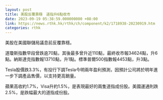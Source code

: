 ```yaml
---
layout: post
title: 美股反覆靠穩　道指升6點收市
date: 2023-09-19 05:38:59.000000000 +08:00
link: https://news.rthk.hk/rthk/ch/component/k2/1718938-20230919.htm
categories: rthk
---
```


美股在美國聯儲局議息前反覆靠穩。

道瓊斯指數早段曾跌逾70點，其後最多曾升近110點，最終收市報34624點，升6點。納斯達克指數報13710點，升1點。標準普爾500指數報4453點，升3點。

Tesla股價跌3.3%，有投行下調Tesla今明兩年盈利預測，因預計公司將於明年進一步下調產品售價，以支持更高銷量。

蘋果高收約1.7%，Visa升約1.5%，是表現最好的兩隻道指成份股。美國運通則跌2.5%，是跌幅最大的道指成份股。
